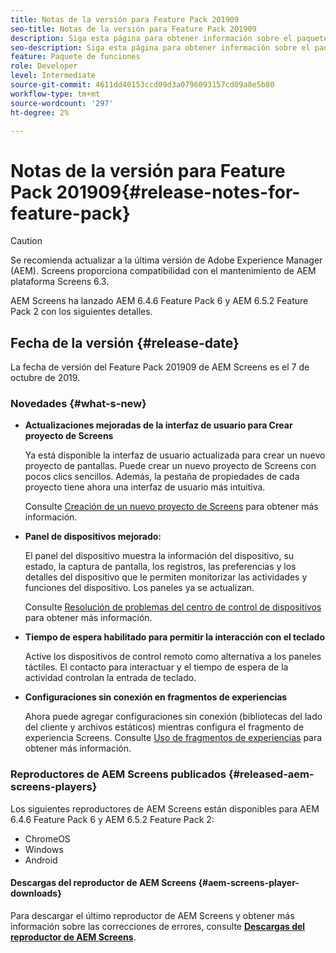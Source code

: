 ```yaml
---
title: Notas de la versión para Feature Pack 201909
seo-title: Notas de la versión para Feature Pack 201909
description: Siga esta página para obtener información sobre el paquete de funciones 201909 de AEM Screens, publicado el 31 de julio de 2019.
seo-description: Siga esta página para obtener información sobre el paquete de funciones 201909 de AEM Screens, publicado el 7 de octubre de 2019.
feature: Paquete de funciones
role: Developer
level: Intermediate
source-git-commit: 4611dd40153ccd09d3a0796093157cd09a8e5b80
workflow-type: tm+mt
source-wordcount: '297'
ht-degree: 2%

---
```



# Notas de la versión para Feature Pack 201909{#release-notes-for-feature-pack}

>[!CAUTION]
>
>Se recomienda actualizar a la última versión de Adobe Experience Manager (AEM). Screens proporciona compatibilidad con el mantenimiento de AEM plataforma Screens 6.3.

AEM Screens ha lanzado AEM 6.4.6 Feature Pack 6 y AEM 6.5.2 Feature Pack 2 con los siguientes detalles.

## Fecha de la versión {#release-date}

La fecha de versión del Feature Pack 201909 de AEM Screens es el 7 de octubre de 2019.

### Novedades {#what-s-new}

* **Actualizaciones mejoradas de la interfaz de usuario para Crear proyecto de Screens**

   Ya está disponible la interfaz de usuario actualizada para crear un nuevo proyecto de pantallas. Puede crear un nuevo proyecto de Screens con pocos clics sencillos. Además, la pestaña de propiedades de cada proyecto tiene ahora una interfaz de usuario más intuitiva.

   Consulte [Creación de un nuevo proyecto de Screens](creating-a-screens-project.md) para obtener más información.

* **Panel de dispositivos mejorado:**

   El panel del dispositivo muestra la información del dispositivo, su estado, la captura de pantalla, los registros, las preferencias y los detalles del dispositivo que le permiten monitorizar las actividades y funciones del dispositivo. Los paneles ya se actualizan.

   Consulte [Resolución de problemas del centro de control de dispositivos](monitoring-screens.md) para obtener más información.

* **Tiempo de espera habilitado para permitir la interacción con el teclado**

   Active los dispositivos de control remoto como alternativa a los paneles táctiles. El contacto para interactuar y el tiempo de espera de la actividad controlan la entrada de teclado.

* **Configuraciones sin conexión en fragmentos de experiencias**

   Ahora puede agregar configuraciones sin conexión (bibliotecas del lado del cliente y archivos estáticos) mientras configura el fragmento de experiencia Screens.
Consulte [Uso de fragmentos de experiencias](experience-fragments-in-screens.md) para obtener más información.

### Reproductores de AEM Screens publicados {#released-aem-screens-players}

Los siguientes reproductores de AEM Screens están disponibles para AEM 6.4.6 Feature Pack 6 y AEM 6.5.2 Feature Pack 2:

* ChromeOS
* Windows
* Android

#### Descargas del reproductor de AEM Screens {#aem-screens-player-downloads}

Para descargar el último reproductor de AEM Screens y obtener más información sobre las correcciones de errores, consulte [**Descargas del reproductor de AEM Screens**](https://download.macromedia.com/screens/).
